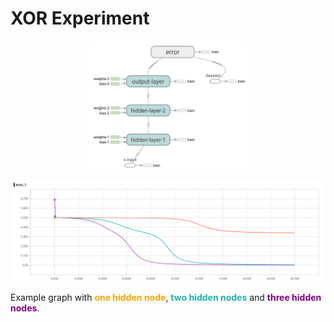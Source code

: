 # XOR Experiment

<p align="center">
  <img src="../images/graphs/xor-graph.png", width="50%" height="50%"/>
</p>

<p align="center">
  <img src="../images/plots/xor-plot.png">
</p>
Example graph with <b style='color:orange'>one hidden node</b>, <b style='color:LightSeaGreen'>two hidden nodes</b> and <b style='color:purple'>three hidden nodes</b>.

